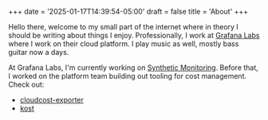 +++
date = '2025-01-17T14:39:54-05:00'
draft = false
title = 'About'
+++

Hello there, welcome to my small part of the internet where in theory I should be writing about things I enjoy.
Professionally, I work at [Grafana Labs](https://grafana.com/) where I work on their cloud platform.
I play music as well, mostly bass guitar now a days.

At Grafana Labs, I'm currently working on [Synthetic Monitoring](https://grafana.com/products/cloud/synthetic-monitoring/).
Before that, I worked on the platform team building out tooling for cost management.
Check out:
- [cloudcost-exporter](https://github.com/grafana/cloudcost-costexporter)
- [kost](https://github.com/grafana/Kost)

